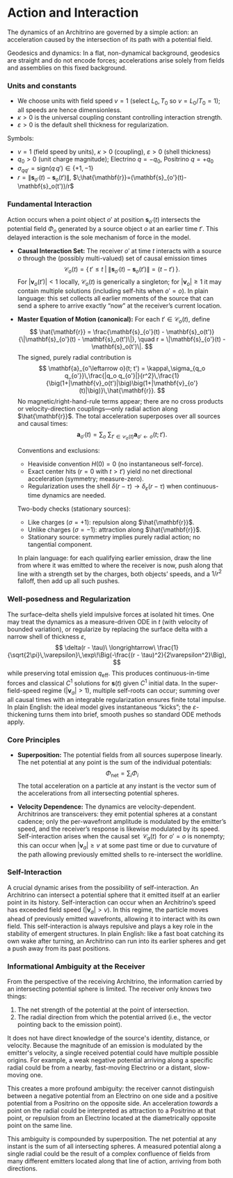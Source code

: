# Action and Interaction

The dynamics of an Architrino are governed by a simple action: an acceleration caused by the intersection of its path with a potential field.

Geodesics and dynamics: In a flat, non-dynamical background, geodesics are straight and do not encode forces; accelerations arise solely from fields and assemblies on this fixed background.

### **Units and constants**
-   We choose units with field speed $v=1$ (select $L_0,T_0$ so $v=L_0/T_0=1$); all speeds are hence dimensionless.
-   $\kappa>0$ is the universal coupling constant controlling interaction strength.
-   $\varepsilon>0$ is the default shell thickness for regularization.

Symbols:
-   $v=1$ (field speed by units), $\kappa>0$ (coupling), $\varepsilon>0$ (shell thickness)
-   $q_0>0$ (unit charge magnitude); Electrino $q=-q_0$, Positrino $q=+q_0$
-   $\sigma_{q q'}=\mathrm{sign}(q\,q')\in\{+1,-1\}$
-   $r=\|\mathbf{s}_{o'}(t)-\mathbf{s}_o(t')\|$, $\;\hat{\mathbf{r}}=(\mathbf{s}_{o'}(t)-\mathbf{s}_o(t'))/r$

### **Fundamental Interaction**

Action occurs when a point object $o'$ at position $\mathbf{s}_{o'}(t)$ intersects the potential field $\Phi_o$ generated by a source object $o$ at an earlier time $t'$. This delayed interaction is the sole mechanism of force in the model.

-   **Causal Interaction Set:** The receiver $o'$ at time $t$ interacts with a source $o$ through the (possibly multi-valued) set of causal emission times
    $$
    \mathcal{C}_o(t) = \big\{\, t' \le t \;\big|\; \|\mathbf{s}_{o'}(t) - \mathbf{s}_o(t')\| = (t - t') \,\big\}.
    $$
    For $|\mathbf{v}_o(t')| < 1$ locally, $\mathcal{C}_o(t)$ is generically a singleton; for $|\mathbf{v}_o|\ge 1$ it may contain multiple solutions (including self-hits when $o'=o$). In plain language: this set collects all earlier moments of the source that can send a sphere to arrive exactly “now” at the receiver’s current location.

-   **Master Equation of Motion (canonical):** For each $t' \in \mathcal{C}_o(t)$, define
    $$
    \hat{\mathbf{r}} = \frac{\mathbf{s}_{o'}(t) - \mathbf{s}_o(t')}{\|\mathbf{s}_{o'}(t) - \mathbf{s}_o(t')\|}, \quad r = \|\mathbf{s}_{o'}(t) - \mathbf{s}_o(t')\|.
    $$
    The signed, purely radial contribution is
    $$
    \mathbf{a}_{o'\leftarrow o}(t; t') = \kappa\,\sigma_{q_o q_{o'}}\,\frac{|q_o q_{o'}|}{r^2}\,\frac{1}{\big(1+|\mathbf{v}_o(t')|\big)\big(1+|\mathbf{v}_{o'}(t)|\big)}\,\hat{\mathbf{r}}.
    $$
    No magnetic/right-hand-rule terms appear; there are no cross products or velocity-direction couplings—only radial action along $\hat{\mathbf{r}}$. The total acceleration superposes over all sources and causal times:
    $$
    \mathbf{a}_{o'}(t) = \sum_{o}\ \sum_{t'\in \mathcal{C}_o(t)} \mathbf{a}_{o'\leftarrow o}(t; t').
    $$

    Conventions and exclusions:
    - Heaviside convention $H(0)=0$ (no instantaneous self-force).
    - Exact center hits ($r=0$ with $t>t'$) yield no net directional acceleration (symmetry; measure-zero).
    - Regularization uses the shell $\delta(r-\tau)\to\delta_\varepsilon(r-\tau)$ when continuous-time dynamics are needed.

    Two-body checks (stationary sources):
    - Like charges ($\sigma=+1$): repulsion along $\hat{\mathbf{r}}$.
    - Unlike charges ($\sigma=-1$): attraction along $\hat{\mathbf{r}}$.
    - Stationary source: symmetry implies purely radial action; no tangential component.

    In plain language: for each qualifying earlier emission, draw the line from where it was emitted to where the receiver is now, push along that line with a strength set by the charges, both objects’ speeds, and a $1/r^2$ falloff, then add up all such pushes.

### **Well-posedness and Regularization**
The surface–delta shells yield impulsive forces at isolated hit times. One may treat the dynamics as a measure-driven ODE in $t$ (with velocity of bounded variation), or regularize by replacing the surface delta with a narrow shell of thickness $\varepsilon$,
$$
\delta(r - \tau)\ \longrightarrow\ \frac{1}{\sqrt{2\pi}\,\varepsilon}\,\exp\!\Big(-\frac{(r - \tau)^2}{2\varepsilon^2}\Big),
$$
while preserving total emission $q_{\text{eff}}$. This produces continuous-in-time forces and classical $C^1$ solutions for $\mathbf{s}(t)$ given $C^1$ initial data. In the super-field-speed regime ($|\mathbf{v}_a|>1$), multiple self-roots can occur; summing over all causal times with an integrable regularization ensures finite total impulse. In plain English: the ideal model gives instantaneous “kicks”; the $\varepsilon$-thickening turns them into brief, smooth pushes so standard ODE methods apply.

### **Core Principles**

-   **Superposition:** The potential fields from all sources superpose linearly. The net potential at any point is the sum of the individual potentials:
    $$
    \Phi_{\text{net}} = \sum_{i} \Phi_i
    $$
    The total acceleration on a particle at any instant is the vector sum of the accelerations from all intersecting potential spheres.

-   **Velocity Dependence:** The dynamics are velocity-dependent. Architrinos are transceivers: they emit potential spheres at a constant cadence; only the per-wavefront amplitude is modulated by the emitter’s speed, and the receiver’s response is likewise modulated by its speed. Self-interaction arises when the causal set $\,\mathcal{C}_a(t)\,$ for $o'=o$ is nonempty; this can occur when $|\mathbf{v}_a| \ge v$ at some past time or due to curvature of the path allowing previously emitted shells to re-intersect the worldline.

### **Self-Interaction**

A crucial dynamic arises from the possibility of self-interaction. An Architrino can intersect a potential sphere that it emitted itself at an earlier point in its history. Self-interaction can occur when an Architrino’s speed has exceeded field speed ($|\mathbf{v}_a| > v$). In this regime, the particle moves ahead of previously emitted wavefronts, allowing it to interact with its own field. This self-interaction is always repulsive and plays a key role in the stability of emergent structures. In plain English: like a fast boat catching its own wake after turning, an Architrino can run into its earlier spheres and get a push away from its past positions.

### **Informational Ambiguity at the Receiver**

From the perspective of the receiving Architrino, the information carried by an intersecting potential sphere is limited. The receiver only knows two things:
1.  The net strength of the potential at the point of intersection.
2.  The radial direction from which the potential arrived (i.e., the vector pointing back to the emission point).

It does not have direct knowledge of the source's identity, distance, or velocity. Because the magnitude of an emission is modulated by the emitter's velocity, a single received potential could have multiple possible origins. For example, a weak negative potential arriving along a specific radial could be from a nearby, fast-moving Electrino or a distant, slow-moving one.

This creates a more profound ambiguity: the receiver cannot distinguish between a negative potential from an Electrino on one side and a positive potential from a Positrino on the opposite side. An acceleration *towards* a point on the radial could be interpreted as attraction to a Positrino at that point, or repulsion from an Electrino located at the diametrically opposite point on the same line.

This ambiguity is compounded by superposition. The net potential at any instant is the sum of all intersecting spheres. A measured potential along a single radial could be the result of a complex confluence of fields from many different emitters located along that line of action, arriving from both directions.
